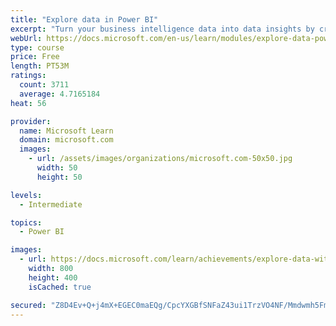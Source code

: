 ```yaml
---
title: "Explore data in Power BI"
excerpt: "Turn your business intelligence data into data insights by creating and configuring Power BI dashboards."
webUrl: https://docs.microsoft.com/en-us/learn/modules/explore-data-power-bi/
type: course
price: Free
length: PT53M
ratings:
  count: 3711
  average: 4.7165184
heat: 56

provider:
  name: Microsoft Learn
  domain: microsoft.com
  images:
    - url: /assets/images/organizations/microsoft.com-50x50.jpg
      width: 50
      height: 50

levels:
  - Intermediate

topics:
  - Power BI

images:
  - url: https://docs.microsoft.com/learn/achievements/explore-data-with-power-bi-desktop-social.png
    width: 800
    height: 400
    isCached: true

secured: "Z8D4Ev+Q+j4mX+EGEC0maEQg/CpcYXGBfSNFaZ43ui1TrzVO4NF/Mmdwmh5Fmu3D3l9gJiOcWcBIAIgLlkqzAphiYDC1VtOtv0OiRVNKDOJwv/FMFBs1jBi2yE1ixqdK+FqTx6JwNN3Yd3HJJBb77cAxFeeAnKMddRiHxcGR8kaGTSdY7PlHAPUPRNdQM2zilr4kd6B9nMwDxKPSx0zmcj2oQctSLrMoz4UKzr2WB8T6s8/hLOJqzC/yLmSAQHyn11NfWxKv3K9B22EPrZ5PgdVJAaZRn99urqXafwNZZc7268Q+KFbmniOQnWpwVudGA/M/dJj/Rg5ucIiQ4WtJ6J3fBVXiQqvx5XR25aHNNYH5/PAP7kDAzGQbhuYlkS+v5ZxyBFX/BCTX96pDi+ovYQorr2YkSRR7QNzBk6m548M=;8jNlQ+fQpDHIU59Z6ijDPg=="
---
```


